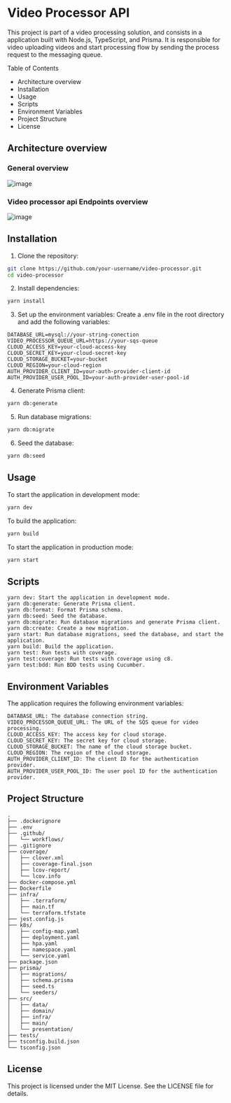 # Video Processor API

This project is part of a video processing solution, and consists in a application built with Node.js, TypeScript, and Prisma. It is responsible for video uploading videos and start processing flow by sending the process request to the messaging queue.

Table of Contents
- Architecture overview
- Installation
- Usage
- Scripts
- Environment Variables
- Project Structure
- License

## Architecture overview

### General overview
![image](https://github.com/user-attachments/assets/52c2524f-07f1-481d-94e3-c3ea4d522682)

### Video processor api Endpoints overview
![image](https://github.com/user-attachments/assets/341757c0-fa93-4a14-a2fe-8b74ba0a52cb)

## Installation

1. Clone the repository:
``` bash
git clone https://github.com/your-username/video-processor.git
cd video-processor
```

2. Install dependencies:
``` bash
yarn install
```

3. Set up the environment variables:
  Create a .env file in the root directory and add the following variables:
```env
DATABASE_URL=mysql://your-string-conection
VIDEO_PROCESSOR_QUEUE_URL=https://your-sqs-queue
CLOUD_ACCESS_KEY=your-cloud-access-key
CLOUD_SECRET_KEY=your-cloud-secret-key
CLOUD_STORAGE_BUCKET=your-bucket
CLOUD_REGION=your-cloud-region
AUTH_PROVIDER_CLIENT_ID=your-auth-provider-client-id
AUTH_PROVIDER_USER_POOL_ID=your-auth-provider-user-pool-id
```

4. Generate Prisma client:
```bash
yarn db:generate
```

5. Run database migrations:
```bash
yarn db:migrate
```

6. Seed the database:
```bash
yarn db:seed
```

## Usage

To start the application in development mode:
```bash
yarn dev
```

To build the application:
```bash
yarn build
```

To start the application in production mode:
```bash
yarn start
```

## Scripts
```
yarn dev: Start the application in development mode.
yarn db:generate: Generate Prisma client.
yarn db:format: Format Prisma schema.
yarn db:seed: Seed the database.
yarn db:migrate: Run database migrations and generate Prisma client.
yarn db:create: Create a new migration.
yarn start: Run database migrations, seed the database, and start the application.
yarn build: Build the application.
yarn test: Run tests with coverage.
yarn test:coverage: Run tests with coverage using c8.
yarn test:bdd: Run BDD tests using Cucumber.
```
## Environment Variables

The application requires the following environment variables:
```env
DATABASE_URL: The database connection string.
VIDEO_PROCESSOR_QUEUE_URL: The URL of the SQS queue for video processing.
CLOUD_ACCESS_KEY: The access key for cloud storage.
CLOUD_SECRET_KEY: The secret key for cloud storage.
CLOUD_STORAGE_BUCKET: The name of the cloud storage bucket.
CLOUD_REGION: The region of the cloud storage.
AUTH_PROVIDER_CLIENT_ID: The client ID for the authentication provider.
AUTH_PROVIDER_USER_POOL_ID: The user pool ID for the authentication provider.
```
## Project Structure
```
.
├── .dockerignore
├── .env
├── .github/
│   └── workflows/
├── .gitignore
├── coverage/
│   ├── clover.xml
│   ├── coverage-final.json
│   ├── lcov-report/
│   └── lcov.info
├── docker-compose.yml
├── Dockerfile
├── infra/
│   ├── .terraform/
│   ├── main.tf
│   └── terraform.tfstate
├── jest.config.js
├── k8s/
│   ├── config-map.yaml
│   ├── deployment.yaml
│   ├── hpa.yaml
│   ├── namespace.yaml
│   └── service.yaml
├── package.json
├── prisma/
│   ├── migrations/
│   ├── schema.prisma
│   ├── seed.ts
│   └── seeders/
├── src/
│   ├── data/
│   ├── domain/
│   ├── infra/
│   ├── main/
│   └── presentation/
├── tests/
├── tsconfig.build.json
└── tsconfig.json
```

## License
This project is licensed under the MIT License. See the LICENSE file for details.
